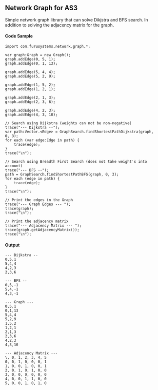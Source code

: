 ## Network Graph for AS3

Simple network graph library that can solve Dikjstra and BFS search.
In addition to solving the adjacency matrix for the graph.


#### Code Sample

	import com.furusystems.network.graph.*;
				
	var graph:Graph = new Graph();
	graph.addEdge(0, 5, 1);
	graph.addEdge(0, 1, 13);
				
	graph.addEdge(5, 4, 4);
	graph.addEdge(5, 2, 9);
				
	graph.addEdge(1, 5, 2);
	graph.addEdge(1, 2, 1);
				
	graph.addEdge(2, 1, 3);
	graph.addEdge(2, 3, 6);
				
	graph.addEdge(4, 2, 3);
	graph.addEdge(4, 3, 10);
	
	// Search using Dijkstra (weights can not be non-negative)
	trace("--- Dijkstra --");
	var path:Vector.<Edge> = GraphSearch.findShortestPathDijkstra(graph, 0, 3);
	for each (var edge:Edge in path) {
		trace(edge);
	}
	trace("\n");

	// Search using Breadth First Search (does not take weight's into account)
    trace("--- BFS --");
	path = GraphSearch.findShortestPathBFS(graph, 0, 3);
	for each (edge in path) {
		trace(edge);
	}
	trace("\n");

	// Print the edges in the Graph
	trace("--- Graph Edges --- ");
	trace(graph);
	trace("\n");

	// Print the adjacency matrix
	trace("--- Adjacency Matrix --- ");
	trace(graph.getAdjacencyMatrix());
	trace("\n");



#### Output

	--- Dijkstra --
	0,5,1
	5,4,4
	4,2,3
	2,3,6

	--- BFS --
	0,5,-1
	5,4,-1
	4,3,-1

	--- Graph --- 
	0,5,1
	0,1,13
	5,4,4
	5,2,9
	1,5,2
	1,2,1
	2,1,3
	2,3,6
	4,2,3
	4,3,10

	--- Adjacency Matrix --- 
	\, 0, 1, 2, 3, 4, 5
	0, 0, 1, 0, 0, 0, 1
	1, 0, 0, 1, 0, 0, 1
	2, 0, 1, 0, 1, 0, 0
	3, 0, 0, 0, 0, 0, 0
	4, 0, 0, 1, 1, 0, 0
	5, 0, 0, 1, 0, 1, 0